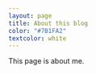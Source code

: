 ```yaml
---
layout: page
title: About this blog
color: "#7B1FA2"
textcolor: white
---
```


This page is about me.
